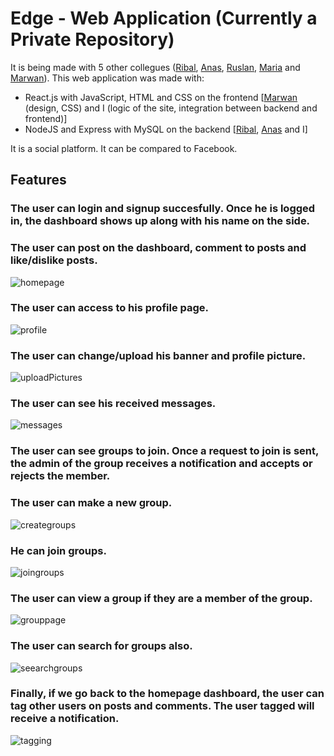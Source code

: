 
# Edge - Web Application (Currently a Private Repository) 
It is being made with 5 other collegues ([Ribal](https://github.com/ribal-aladeeb), [Anas](https://github.com/AnasBuyumad), [Ruslan](https://github.com/RuslanSinyavsky), [Maria](https://github.com/ahmedmaria) and [Marwan](https://github.com/marwan011)).
This web application was made with:

- React.js with JavaScript, HTML and CSS on the frontend [[Marwan](https://github.com/marwan011) (design, CSS) and I (logic of the site, integration between backend and frontend)]
- NodeJS and Express with MySQL on the backend [[Ribal](https://github.com/ribal-aladeeb), [Anas](https://github.com/AnasBuyumad) and I] 

It is a social platform. It can be compared to Facebook.

## Features

### The user can login and signup succesfully. Once he is logged in, the dashboard shows up along with his name on the side.
### The user can post on the dashboard, comment to posts and like/dislike posts.

![homepage](https://user-images.githubusercontent.com/37888675/49561600-1eefd200-f8e6-11e8-85fd-066680a1e8f9.png)

### The user can access to his profile page.

![profile](https://user-images.githubusercontent.com/37888675/48873623-da7c1680-edbc-11e8-8397-012886a21e6f.png)

### The user can change/upload his banner and profile picture.

![uploadPictures](https://user-images.githubusercontent.com/37888675/49561601-1eefd200-f8e6-11e8-80cd-1b610e496d9b.png)

### The user can see his received messages.

![messages](https://user-images.githubusercontent.com/37888675/49561602-1eefd200-f8e6-11e8-920e-e7b6d521a790.png)

### The user can see groups to join. Once a request to join is sent, the admin of the group receives a notification and accepts or rejects the member.

### The user can make a new group.

![creategroups](https://user-images.githubusercontent.com/37888675/48873618-d9e38000-edbc-11e8-9503-22e0c758bccf.png)

### He can join groups.

![joingroups](https://user-images.githubusercontent.com/37888675/48873621-da7c1680-edbc-11e8-87cb-2382f1cc8abc.png)

### The user can view a group if they are a member of the group.

![grouppage](https://user-images.githubusercontent.com/37888675/48873619-d9e38000-edbc-11e8-9445-f53d4d68c9b5.png)

### The user can search for groups also.

![seearchgroups](https://user-images.githubusercontent.com/37888675/48873624-da7c1680-edbc-11e8-84c4-3e7e2ef7e416.png)

### Finally, if we go back to the homepage dashboard, the user can tag other users on posts and comments. The user tagged will receive a notification.

![tagging](https://user-images.githubusercontent.com/37888675/49561605-1f886880-f8e6-11e8-8af1-cbf10a457651.png)
